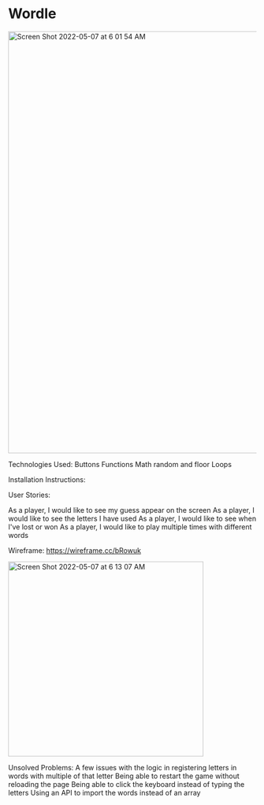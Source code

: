 # Wordle



<img width="857" alt="Screen Shot 2022-05-07 at 6 01 54 AM" src="https://user-images.githubusercontent.com/74693076/167249490-bbc7c04b-b455-42a9-940f-56f2a3e7024b.png">

Technologies Used:
Buttons
Functions
Math random and floor
Loops

Installation Instructions:

User Stories:

As a player, I would like to see my guess appear on the screen
As a player, I would like to see the letters I have used
As a player, I would like to see when I've lost or won
As a player, I would like to play multiple times with different words

Wireframe:
https://wireframe.cc/bRowuk

<img width="396" alt="Screen Shot 2022-05-07 at 6 13 07 AM" src="https://user-images.githubusercontent.com/74693076/167249905-7e6be7bc-6c93-422a-aa1c-2b3bd711e0b5.png">

Unsolved Problems:
A few issues with the logic in registering letters in words with multiple of that letter
Being able to restart the game without reloading the page
Being able to click the keyboard instead of typing the letters
Using an API to import the words instead of an array
